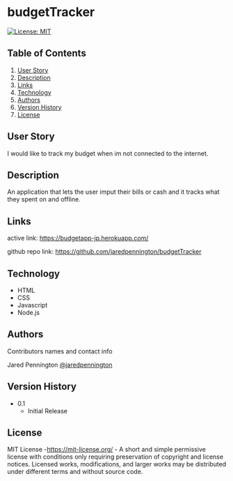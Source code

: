 # budgetTracker

[![License: MIT](https://img.shields.io/badge/License-MIT-success.svg)](https://mit-license.org/)

## Table of Contents
1. [User Story](#User)
2. [Description](#Description)
3. [Links](#Links)
4. [Technology](#Technology)
5. [Authors](#Authors)
6. [Version History](#Version)
7. [License](#License)



## User Story
I would like to track my budget when im not connected to the internet. ​


## Description

An application that lets the user imput their bills or cash and it tracks what they spent on and offline.  ​

## Links

active link: https://budgetapp-jp.herokuapp.com/

github repo link: https://github.com/jaredpennington/budgetTracker


## Technology
* HTML
* CSS
* Javascript
* Node.js


## Authors

Contributors names and contact info


Jared Pennington
[@jaredpennington](https://github.com/jaredpennington)


## Version History

- 0.1
  - Initial Release

## License

MIT License -https://mit-license.org/ - A short and simple permissive license with conditions only requiring preservation of copyright and license notices. Licensed works, modifications, and larger works may be distributed under different terms and without source code.
